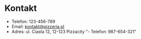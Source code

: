 # Kontakt 
 
- Telefon: 123-456-789 
- Email: kontakt@pizzeria.pl 
- Adres: ul. Ciasta 12, 12-123 Pizzacity 
"- Telefon: 987-654-321" 
